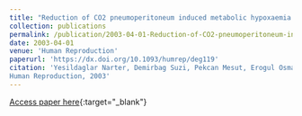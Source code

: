 ```yaml
---
title: "Reduction of CO2 pneumoperitoneum induced metabolic hypoxaemia by the addition of small amounts of O2 to the CO2 in a rabbit ventilated model. A preliminary study"
collection: publications
permalink: /publication/2003-04-01-Reduction-of-CO2-pneumoperitoneum-induced-metabolic-hypoxaemia-by-the-addition-of-small-amounts-of-O2-to-the-CO2-in-a-rabbit-ventilated-model-A-preliminary-study
date: 2003-04-01
venue: 'Human Reproduction'
paperurl: 'https://dx.doi.org/10.1093/humrep/deg119'
citation: 'Yesildaglar Narter, Demirbag Suzi, Pekcan Mesut, Erogul Osman, Koninckx Philippe, Mynbaev Ospan, Binda M., Mailova Karina, Molinas Roger, Reduction of CO2 pneumoperitoneum induced metabolic hypoxaemia by the addition of small amounts of O2 to the CO2 in a rabbit ventilated model. A preliminary study"
Human Reproduction, 2003'
---
```

[Access paper here](https://dx.doi.org/10.1093/humrep/deg119){:target="_blank"}
